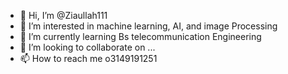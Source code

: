 - 👋 Hi, I’m @Ziaullah111
- 👀 I’m interested in machine learning, AI, and image Processing
- 🌱 I’m currently learning Bs telecommunication Engineering 
- 💞️ I’m looking to collaborate on ...
- 📫 How to reach me o3149191251 

<!---
Ziaullah111/Ziaullah111 is a ✨ special ✨ repository because its `README.md` (this file) appears on your GitHub profile.
You can click the Preview link to take a look at your changes.
--->
